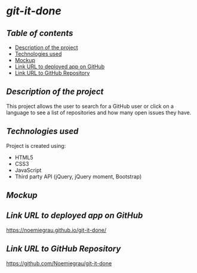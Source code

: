 # **_git-it-done_**

## **_Table of contents_**
* [Description of the project](#description-of-the-project)
* [Technologies used](#technologies-used)
* [Mockup](#mockup)
* [Link URL to deployed app on GitHub](#link-URL-to-deployed-app-on-GitHub)
* [Link URL to GitHub Repository](#link-URL-to-GitHub-repository)

## **_Description of the project_**
This project allows the user to search for a GitHub user or click on a language to see a list of repositories and how many open issues they have.

## **_Technologies used_**
Project is created using:
* HTML5
* CSS3
* JavaScript
* Third party API (jQuery, jQuery moment, Bootstrap)

## **_Mockup_**

## **_Link URL to deployed app on GitHub_**
https://noemiegrau.github.io/git-it-done/

## **_Link URL to GitHub Repository_**
https://github.com/Noemiegrau/git-it-done
